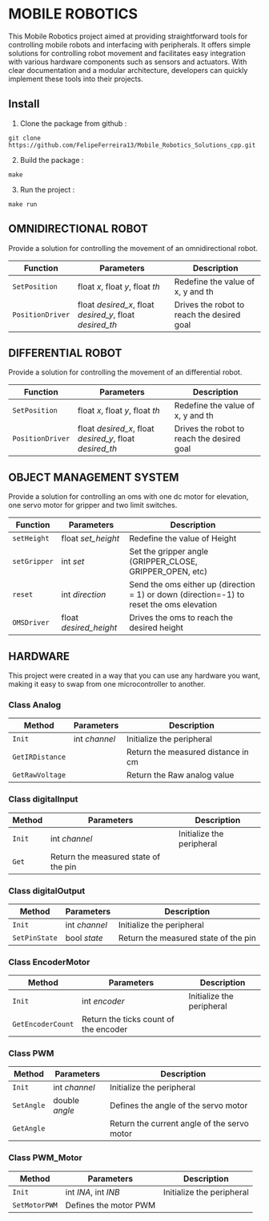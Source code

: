 # MOBILE ROBOTICS 
This Mobile Robotics project aimed at providing straightforward tools for controlling mobile robots and interfacing with peripherals. It offers simple solutions for controlling robot movement and facilitates easy integration with various hardware components such as sensors and actuators. With clear documentation and a modular architecture, developers can quickly implement these tools into their projects. 

## Install
  1. Clone the package from github :

    git clone https://github.com/FelipeFerreira13/Mobile_Robotics_Solutions_cpp.git

  2. Build the package :

    make
     
  3. Run the project :

    make run


## OMNIDIRECTIONAL ROBOT
Provide a solution for controlling the movement of an omnidirectional robot.


| **Function**   | **Parameters** | **Description**                            |
|----------------|-----------------|--------------------------------------------|
| `SetPosition`    | float *x*, float *y*, float *th* | Redefine the value of x, y and th          |
| `PositionDriver` | float *desired_x*, float *desired_y*, float *desired_th* | Drives the robot to reach the desired goal |


## DIFFERENTIAL ROBOT
Provide a solution for controlling the movement of an differential robot.

| **Function**   | **Parameters** | **Description**                            |
|----------------|-----------------|--------------------------------------------|
| `SetPosition`    | float *x*, float *y*, float *th* | Redefine the value of x, y and th          |
| `PositionDriver` | float *desired_x*, float *desired_y*, float *desired_th* | Drives the robot to reach the desired goal |


## OBJECT MANAGEMENT SYSTEM
Provide a solution for controlling an oms with one dc motor for elevation, one servo motor for gripper and two limit switches.

| **Function**     | **Parameters** | **Description**                            |
|------------------|-----------------|--------------------------------------------|
| `setHeight`      | float *set_height* | Redefine the value of Height          |
| `setGripper`     | int *set*            | Set the gripper angle (GRIPPER_CLOSE, GRIPPER_OPEN, etc) |
| `reset`          | int *direction*      | Send the oms either up (direction = 1) or down (direction=-1) to reset the oms elevation |
| `OMSDriver` | float *desired_height* | Drives the oms to reach the desired height |

## HARDWARE
This project were created in a way that you can use any hardware you want, making it easy to swap from one microcontroller to another.

### Class Analog
| **Method**     | **Parameters** | **Description**                            |
|------------------|-|-------------------------------------------|
| `Init`     | int *channel* | Initialize the peripheral |
| `GetIRDistance`     | | Return the measured distance in cm          |
| `GetRawVoltage`     | | Return the Raw analog value |

### Class digitalInput
| **Method**     | **Parameters** | **Description**                            |
|------------------|-|-------------------------------------------|
| `Init`     | int *channel* | Initialize the peripheral |
| `Get`     |  Return the measured state of the pin    |

### Class digitalOutput
| **Method**     | **Parameters** | **Description**                            |
|------------------|------|--------------------------------------------|
| `Init`     | int *channel* | Initialize the peripheral |
| `SetPinState`     | bool *state* | Return the measured state of the pin    |

### Class EncoderMotor 
| **Method**     | **Parameters** | **Description**                            |
|------------------|-|-------------------------------------------|
| `Init`     | int *encoder* | Initialize the peripheral |
| `GetEncoderCount`     |  Return the ticks count of the encoder    |

### Class PWM
| **Method**     | **Parameters** | **Description**                            |
|------------------|------|--------------------------------------------|
| `Init`     | int *channel* | Initialize the peripheral |
| `SetAngle`     | double *angle* | Defines the angle of the servo motor    |
| `GetAngle`     |  | Return the current angle of the servo motor   |

### Class PWM_Motor 
| **Method**     | **Parameters** | **Description**                            |
|------------------|-|-------------------------------------------|
| `Init`     | int *INA*, int *INB* | Initialize the peripheral |
| `SetMotorPWM`     |  Defines the motor PWM    |
